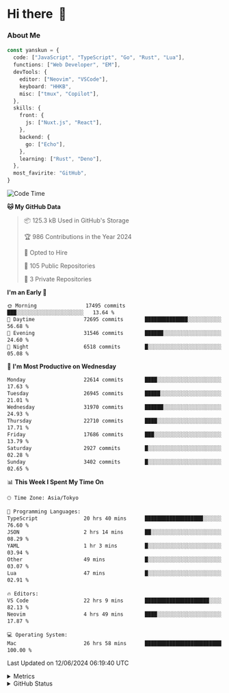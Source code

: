 # Hi there&nbsp; :wave:

### About Me

```ts
const yanskun = {
  code: ["JavaScript", "TypeScript", "Go", "Rust", "Lua"],
  functions: ["Web Developer", "EM"],
  devTools: {
    editor: ["Neovim", "VSCode"],
    keyboard: "HHKB",
    misc: ["tmux", "Copilot"],
  },
  skills: {
    front: {
      js: ["Nuxt.js", "React"],
    },
    backend: {
      go: ["Echo"],
    },
    learning: ["Rust", "Deno"],
  },
  most_favirite: "GitHub",
}
```

<!--START_SECTION:waka-->
![Code Time](http://img.shields.io/badge/Code%20Time-869%20hrs%2038%20mins-blue)

**🐱 My GitHub Data** 

> 📦 125.3 kB Used in GitHub's Storage 
 > 
> 🏆 986 Contributions in the Year 2024
 > 
> 💼 Opted to Hire
 > 
> 📜 105 Public Repositories 
 > 
> 🔑 3 Private Repositories 
 > 
**I'm an Early 🐤** 

```text
🌞 Morning                17495 commits       ███░░░░░░░░░░░░░░░░░░░░░░   13.64 % 
🌆 Daytime                72695 commits       ██████████████░░░░░░░░░░░   56.68 % 
🌃 Evening                31546 commits       ██████░░░░░░░░░░░░░░░░░░░   24.60 % 
🌙 Night                  6518 commits        █░░░░░░░░░░░░░░░░░░░░░░░░   05.08 % 
```
📅 **I'm Most Productive on Wednesday** 

```text
Monday                   22614 commits       ████░░░░░░░░░░░░░░░░░░░░░   17.63 % 
Tuesday                  26945 commits       █████░░░░░░░░░░░░░░░░░░░░   21.01 % 
Wednesday                31970 commits       ██████░░░░░░░░░░░░░░░░░░░   24.93 % 
Thursday                 22710 commits       ████░░░░░░░░░░░░░░░░░░░░░   17.71 % 
Friday                   17686 commits       ███░░░░░░░░░░░░░░░░░░░░░░   13.79 % 
Saturday                 2927 commits        █░░░░░░░░░░░░░░░░░░░░░░░░   02.28 % 
Sunday                   3402 commits        █░░░░░░░░░░░░░░░░░░░░░░░░   02.65 % 
```


📊 **This Week I Spent My Time On** 

```text
🕑︎ Time Zone: Asia/Tokyo

💬 Programming Languages: 
TypeScript               20 hrs 40 mins      ███████████████████░░░░░░   76.60 % 
JSON                     2 hrs 14 mins       ██░░░░░░░░░░░░░░░░░░░░░░░   08.29 % 
YAML                     1 hr 3 mins         █░░░░░░░░░░░░░░░░░░░░░░░░   03.94 % 
Other                    49 mins             █░░░░░░░░░░░░░░░░░░░░░░░░   03.07 % 
Lua                      47 mins             █░░░░░░░░░░░░░░░░░░░░░░░░   02.91 % 

🔥 Editors: 
VS Code                  22 hrs 9 mins       █████████████████████░░░░   82.13 % 
Neovim                   4 hrs 49 mins       ████░░░░░░░░░░░░░░░░░░░░░   17.87 % 

💻 Operating System: 
Mac                      26 hrs 58 mins      █████████████████████████   100.00 % 
```


 Last Updated on 12/06/2024 06:19:40 UTC
<!--END_SECTION:waka-->

<details>
  <summary>Metrics</summary>
  <img src="https://github.com/yanskun/yanskun/blob/main/github-metrics.svg" alt="Metrics">
</details>

<details>
  <summary>GitHub Status</summary>
  <picture>
    <source media="(prefers-color-scheme: dark)" srcset="https://raw.githubusercontent.com/yanskun/yanskun/master/profile-summary-card-output/nord_dark/0-profile-details.svg">
   <img src="https://raw.githubusercontent.com/yanskun/yanskun/master/profile-summary-card-output/default/0-profile-details.svg">
  </picture>
  <br>
  <picture>
    <source media="(prefers-color-scheme: dark)" srcset="https://raw.githubusercontent.com/yanskun/yanskun/master/profile-summary-card-output/nord_dark/1-repos-per-language.svg">
   <img src="https://raw.githubusercontent.com/yanskun/yanskun/master/profile-summary-card-output/default/1-repos-per-language.svg">
  </picture>
  <picture>
    <source media="(prefers-color-scheme: dark)" srcset="https://raw.githubusercontent.com/yanskun/yanskun/master/profile-summary-card-output/nord_dark/2-most-commit-language.svg">
   <img src="https://raw.githubusercontent.com/yanskun/yanskun/master/profile-summary-card-output/default/2-most-commit-language.svg">
  </picture>
  <br>
  <picture>
    <source media="(prefers-color-scheme: dark)" srcset="https://raw.githubusercontent.com/yanskun/yanskun/master/profile-summary-card-output/nord_dark/3-stats.svg">
   <img src="https://raw.githubusercontent.com/yanskun/yanskun/master/profile-summary-card-output/default/3-stats.svg">
  </picture>
  <picture>
    <source media="(prefers-color-scheme: dark)" srcset="https://raw.githubusercontent.com/yanskun/yanskun/master/profile-summary-card-output/nord_dark/4-productive-time.svg">
   <img src="https://raw.githubusercontent.com/yanskun/yanskun/master/profile-summary-card-output/default/4-productive-time.svg">
  </picture>
</details>
